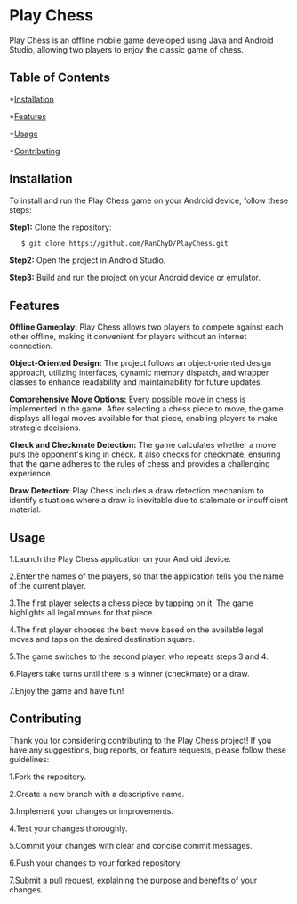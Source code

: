 
# Play Chess

Play Chess is an offline mobile game developed using Java and Android Studio, allowing two players to enjoy the classic game of chess.


## Table of Contents
*[Installation](#installation)

*[Features](#features)

*[Usage](#usage)

*[Contributing](#contributing)


## Installation
To install and run the Play Chess game on your Android device, follow these steps:

 **Step1:** Clone the repository:
 ```bash
    $ git clone https://github.com/RanChyD/PlayChess.git
```
**Step2:** Open the project in Android Studio.

**Step3:** Build and run the project on your Android device or emulator.
## Features
**Offline Gameplay:** Play Chess allows two players to compete against each other offline, making it convenient for players without an internet connection.

**Object-Oriented Design:** The project follows an object-oriented design approach, utilizing interfaces, dynamic memory dispatch, and wrapper classes to enhance readability and maintainability for future updates.

**Comprehensive Move Options:** Every possible move in chess is implemented in the game. After selecting a chess piece to move, the game displays all legal moves available for that piece, enabling players to make strategic decisions.

**Check and Checkmate Detection:** The game calculates whether a move puts the opponent's king in check. It also checks for checkmate, ensuring that the game adheres to the rules of chess and provides a challenging experience.

**Draw Detection:** Play Chess includes a draw detection mechanism to identify situations where a draw is inevitable due to stalemate or insufficient material.
## Usage
1.Launch the Play Chess application on your Android device.

2.Enter the names of the players, so that the application tells you the name of the current player.

3.The first player selects a chess piece by tapping on it. The game highlights all legal moves for that piece.

4.The first player chooses the best move based on the available legal moves and taps on the desired destination square.

5.The game switches to the second player, who repeats steps 3 and 4.

6.Players take turns until there is a winner (checkmate) or a draw.

7.Enjoy the game and have fun!
## Contributing
Thank you for considering contributing to the Play Chess project! If you have any suggestions, bug reports, or feature requests, please follow these guidelines:

1.Fork the repository.

2.Create a new branch with a descriptive name.

3.Implement your changes or improvements.

4.Test your changes thoroughly.

5.Commit your changes with clear and concise commit messages.

6.Push your changes to your forked repository.

7.Submit a pull request, explaining the purpose and benefits of your changes.
